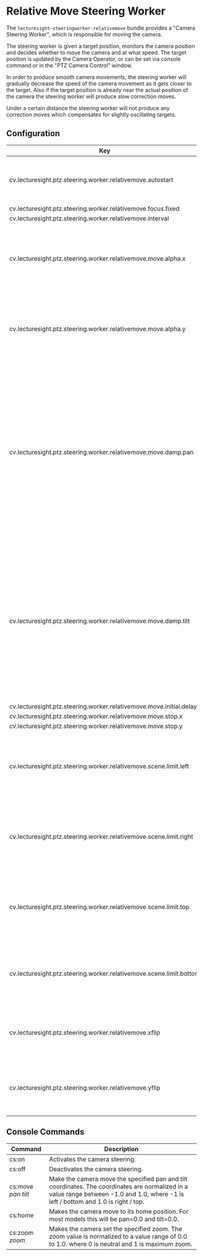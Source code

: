 # Relative Move Steering Worker

The `lecturesight-steeringworker-relativemove` bundle provides a "Camera Steering Worker", which is responsible for moving the camera.

The steering worker is given a target position, monitors the camera position and decides whether to move the camera and at what  speed. The target position is updated by the Camera Operator, or can be set via console command or in the "PTZ Camera Control" window.

In order to produce smooth camera movements, the steering worker will gradually decrease the speed of the camera movement as it gets closer to the target. Also if the target position is already near the actual position of the camera the steering worker will produce slow correction moves.

Under a certain distance the steering worker will not produce any correction moves which compensates for slightly oscillating targets.

## Configuration

| Key                                   | Default   | Description |
|---------------------------------------|-----------|-------------------------------------------|
| cv.lecturesight.ptz.steering.worker.relativemove.autostart | true | Controls if the camera steering is active when the module is started.
| cv.lecturesight.ptz.steering.worker.relativemove.focus.fixed | false |
| cv.lecturesight.ptz.steering.worker.relativemove.interval | 200
| cv.lecturesight.ptz.steering.worker.relativemove.move.alpha.x | 400 | This value controls the size of the horizontal environment in which the camera's pan speed decreased.
| cv.lecturesight.ptz.steering.worker.relativemove.move.alpha.y | 400 | This value controls the size of the vertical environment in which the camera's tilt speed decreased.
| cv.lecturesight.ptz.steering.worker.relativemove.move.damp.pan | 1.0 | Dampening value for pan movement. This value controls the maximum pan speed of the camera. If set to 1.0 the camera's maximum movement speed will be the maximum speed possible with the particular hardware.
| cv.lecturesight.ptz.steering.worker.relativemove.move.damp.tilt | 1.0 | Dampening value for tilt movement. This value controls the maximum tilt speed of the camera. If set to 1.0 the camera's maximum movement speed will be the maximum speed possible with the particular hardware.
| cv.lecturesight.ptz.steering.worker.relativemove.move.initial.delay | 2500
| cv.lecturesight.ptz.steering.worker.relativemove.move.stop.x | 10
| cv.lecturesight.ptz.steering.worker.relativemove.move.stop.y | 10
| cv.lecturesight.ptz.steering.worker.relativemove.scene.limit.left | none | Left-most limit of the scene from the overview image in the camera coordinate system. |
| cv.lecturesight.ptz.steering.worker.relativemove.scene.limit.right | none | Right-most limit of the scene from the overview image in the camera coordinate system.
| cv.lecturesight.ptz.steering.worker.relativemove.scene.limit.top | none | Top-most limit of the scene from the overview image in the camera coordinate system.
| cv.lecturesight.ptz.steering.worker.relativemove.scene.limit.bottom | none | Bottom limit of the scene from the overview image in the camera coordinate system.
| cv.lecturesight.ptz.steering.worker.relativemove.xflip | false | Flip x co-ordinates if required when camera is mounted inverted.
| cv.lecturesight.ptz.steering.worker.relativemove.yflip | false | Flip y co-ordinates if required when camera is mounted inverted.

## Console Commands

| Command                                     | Description |
|---------------------------------------|---------------|
| cs:on | Activates the camera steering.
| cs:off | Deactivates the camera steering.
| cs:move *pan* *tilt* | Make the camera move the specified pan and tilt coordinates. The coordinates are normalized in a value range between -1.0 and 1.0, where -1 is left / bottom and 1.0 is right / top.
|  cs:home | Makes the camera move to its home position. For most models this will be pan=0.0 and tilt=0.0.
| cs:zoom *zoom* | Makes the camera set the specified zoom. The zoom value is normalized to a value range of 0.0 to 1.0. where 0 is neutral and 1 is maximum zoom.

